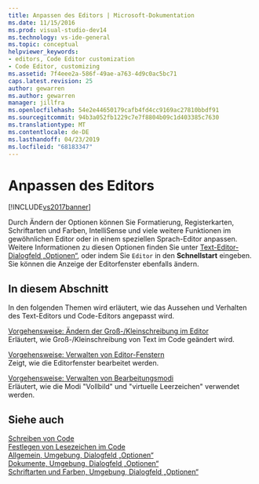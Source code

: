 ```yaml
---
title: Anpassen des Editors | Microsoft-Dokumentation
ms.date: 11/15/2016
ms.prod: visual-studio-dev14
ms.technology: vs-ide-general
ms.topic: conceptual
helpviewer_keywords:
- editors, Code Editor customization
- Code Editor, customizing
ms.assetid: 7f4eee2a-586f-49ae-a763-4d9c0ac5bc71
caps.latest.revision: 25
author: gewarren
ms.author: gewarren
manager: jillfra
ms.openlocfilehash: 54e2e44650179cafb4fd4cc9169ac27810bbdf91
ms.sourcegitcommit: 94b3a052fb1229c7e7f8804b09c1d403385c7630
ms.translationtype: MT
ms.contentlocale: de-DE
ms.lasthandoff: 04/23/2019
ms.locfileid: "68183347"
---
```

# <a name="customizing-the-editor"></a>Anpassen des Editors
[!INCLUDE[vs2017banner](../includes/vs2017banner.md)]

Durch Ändern der Optionen können Sie Formatierung, Registerkarten, Schriftarten und Farben, IntelliSense und viele weitere Funktionen im gewöhnlichen Editor oder in einem speziellen Sprach-Editor anpassen. Weitere Informationen zu diesen Optionen finden Sie unter [Text-Editor-Dialogfeld „Optionen“](../ide/reference/text-editor-options-dialog-box.md), oder indem Sie `Editor` in den **Schnellstart** eingeben. Sie können die Anzeige der Editorfenster ebenfalls ändern.  
  
## <a name="in-this-section"></a>In diesem Abschnitt  
 In den folgenden Themen wird erläutert, wie das Aussehen und Verhalten des Text-Editors und Code-Editors angepasst wird.  
  
 [Vorgehensweise: Ändern der Groß-/Kleinschreibung im Editor](../ide/how-to-change-text-case-in-the-editor.md)  
 Erläutert, wie Groß-/Kleinschreibung von Text im Code geändert wird.  
  
 [Vorgehensweise: Verwalten von Editor-Fenstern](../ide/how-to-manage-editor-windows.md)  
 Zeigt, wie die Editorfenster bearbeitet werden.  
  
 [Vorgehensweise: Verwalten von Bearbeitungsmodi](../ide/how-to-manage-editor-modes.md)  
 Erläutert, wie die Modi "Vollbild" und "virtuelle Leerzeichen" verwendet werden.  
  
## <a name="see-also"></a>Siehe auch  
 [Schreiben von Code](../ide/writing-code-in-the-code-and-text-editor.md)   
 [Festlegen von Lesezeichen im Code](../ide/setting-bookmarks-in-code.md)   
 [Allgemein, Umgebung, Dialogfeld „Optionen“](../ide/reference/general-environment-options-dialog-box.md)   
 [Dokumente, Umgebung, Dialogfeld „Optionen“](../ide/reference/documents-environment-options-dialog-box.md)   
 [Schriftarten und Farben, Umgebung, Dialogfeld „Optionen“](../ide/reference/fonts-and-colors-environment-options-dialog-box.md)
